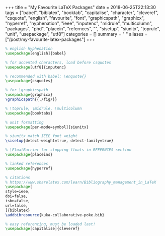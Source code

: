 +++
title = "My Favourite LaTeX Packages"
date = 2018-06-25T22:13:30
tags = ["babel", "biblatex", "booktab", "capitalise", "character", "cleveref", "csquote", "english", "favourite", "font", "graphicspath", "graphicx", "hyperref", "hyphenation", "ieee", "inputenc", "midrule", "multicolumn", "packages", "phd", "placein", "refernces", "", "sisetup", "siunitx", "toprule", "unit", "usepackage", "utf8"]
categories = []
summary = " "
aliases = ["/post/my-favourite-latex-packages"]
+++


```latex
% english hyphenation
\usepackage[english]{babel}

% for accented characters, load before csquotes
\usepackage[utf8]{inputenc}

% recommended with babel; \enquote{}
\usepackage{csquotes}

% for \graphicspath
\usepackage{graphicx}
\graphicspath{{./fig/}}

% \toprule, \midrule, \multicolumn
\usepackage{booktabs}

% unit formatting
\usepackage[per-mode=symbol]{siunitx}

% siunitx match IEEE font weight
\sisetup{detect-weight=true, detect-family=true}

% \FloatBarrier for stopping floats in REFERNCES section
\usepackage{placeins}

% linked references
\usepackage{hyperref}

% citations
% https://www.sharelatex.com/learn/Bibliography_management_in_LaTeX
\usepackage[
style=ieee,
doi=false,
isbn=false,
url=false,
]{biblatex}
\addbibresource{kuka-collaborative-poke.bib}

% easy referencing, must be loaded last!
\usepackage[capitalise]{cleveref}
```
